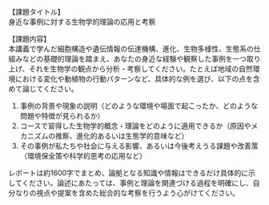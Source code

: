 【課題タイトル】  
身近な事例に対する生物学的理論の応用と考察

【課題内容】  
本講義で学んだ細胞構造や遺伝情報の伝達機構、進化、生物多様性、生態系の仕組みなどの基礎的理論を踏まえ、あなたの身近な経験や観察した事例を一つ取り上げ、それを生物学の観点から分析・考察してください。たとえば地域の自然環境における変化や動植物の行動パターンなど、具体的な例を選び、以下の点を含めて論じてください。  
1) 事例の背景や現象の説明（どのような環境や場面で起こったか、どのような問題や特徴が見られるか）  
2) コースで習得した生物学的概念・理論をどのように適用できるか（原因やメカニズムの推察、進化的あるいは生態学的意味など）  
3) その事例が私たちや社会に与える影響、あるいは今後考えうる課題や改善策（環境保全策や科学的思考の応用など）  

レポートは約1600字でまとめ、論拠となる知識や情報はできるだけ具体的に示してください。論述にあたっては、事例と理論を関連づける過程を明確にし、自分なりの視点や提案を含めた総合的な考察を行うよう心がけてください。